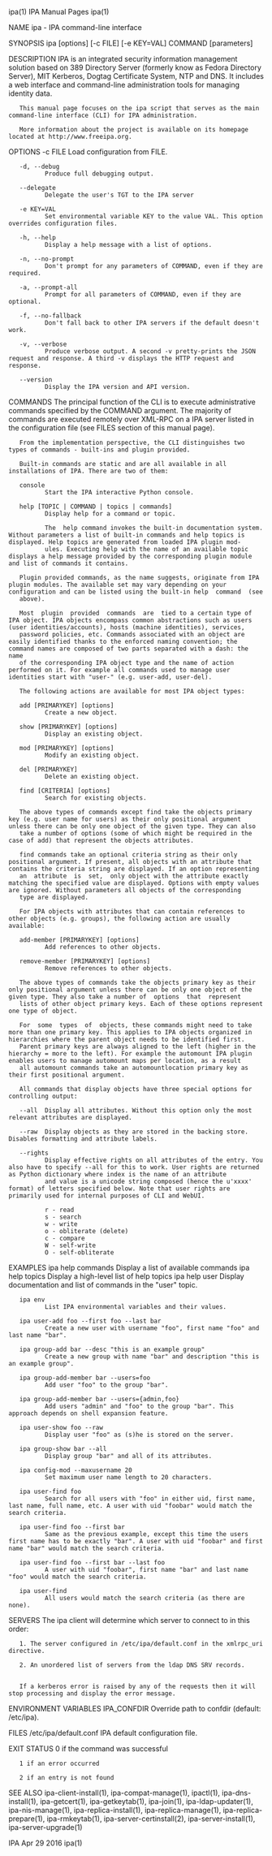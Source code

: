 ipa(1)                                                                                         IPA Manual Pages                                                                                        ipa(1)



NAME
       ipa - IPA command-line interface

SYNOPSIS
       ipa [options] [-c FILE] [-e KEY=VAL] COMMAND [parameters]

DESCRIPTION
       IPA  is  an  integrated  security  information  management solution based on 389 Directory Server (formerly know as Fedora Directory Server), MIT Kerberos, Dogtag Certificate System, NTP and DNS. It
       includes a web interface and command-line administration tools for managing identity data.

       This manual page focuses on the ipa script that serves as the main command-line interface (CLI) for IPA administration.

       More information about the project is available on its homepage located at http://www.freeipa.org.

OPTIONS
       -c FILE
              Load configuration from FILE.

       -d, --debug
              Produce full debugging output.

       --delegate
              Delegate the user's TGT to the IPA server

       -e KEY=VAL
              Set environmental variable KEY to the value VAL. This option overrides configuration files.

       -h, --help
              Display a help message with a list of options.

       -n, --no-prompt
              Don't prompt for any parameters of COMMAND, even if they are required.

       -a, --prompt-all
              Prompt for all parameters of COMMAND, even if they are optional.

       -f, --no-fallback
              Don't fall back to other IPA servers if the default doesn't work.

       -v, --verbose
              Produce verbose output. A second -v pretty-prints the JSON request and response. A third -v displays the HTTP request and response.

       --version
              Display the IPA version and API version.

COMMANDS
       The principal function of the CLI is to execute administrative commands specified by the COMMAND argument. The majority of commands are executed remotely over XML-RPC on a IPA server listed  in  the
       configuration file (see FILES section of this manual page).

       From the implementation perspective, the CLI distinguishes two types of commands - built-ins and plugin provided.

       Built-in commands are static and are all available in all installations of IPA. There are two of them:

       console
              Start the IPA interactive Python console.

       help [TOPIC | COMMAND | topics | commands]
              Display help for a command or topic.

              The  help command invokes the built-in documentation system. Without parameters a list of built-in commands and help topics is displayed. Help topics are generated from loaded IPA plugin mod‐
              ules. Executing help with the name of an available topic displays a help message provided by the corresponding plugin module and list of commands it contains.

       Plugin provided commands, as the name suggests, originate from IPA plugin modules. The available set may vary depending on your configuration and can be listed using the built-in help  command  (see
       above).

       Most  plugin  provided  commands  are  tied to a certain type of IPA object. IPA objects encompass common abstractions such as users (user identities/accounts), hosts (machine identities), services,
       password policies, etc. Commands associated with an object are easily identified thanks to the enforced naming convention; the command names are composed of two parts separated with a dash: the name
       of the corresponding IPA object type and the name of action performed on it. For example all commands used to manage user identities start with "user-" (e.g. user-add, user-del).

       The following actions are available for most IPA object types:

       add [PRIMARYKEY] [options]
              Create a new object.

       show [PRIMARYKEY] [options]
              Display an existing object.

       mod [PRIMARYKEY] [options]
              Modify an existing object.

       del [PRIMARYKEY]
              Delete an existing object.

       find [CRITERIA] [options]
              Search for existing objects.

       The above types of commands except find take the objects primary key (e.g. user name for users) as their only positional argument unless there can be only one object of the given type. They can also
       take a number of options (some of which might be required in the case of add) that represent the objects attributes.

       find commands take an optional criteria string as their only positional argument. If present, all objects with an attribute that contains the criteria string are displayed. If an option representing
       an  attribute  is  set,  only object with the attribute exactly matching the specified value are displayed. Options with empty values are ignored. Without parameters all objects of the corresponding
       type are displayed.

       For IPA objects with attributes that can contain references to other objects (e.g. groups), the following action are usually available:

       add-member [PRIMARYKEY] [options]
              Add references to other objects.

       remove-member [PRIMARYKEY] [options]
              Remove references to other objects.

       The above types of commands take the objects primary key as their only positional argument unless there can be only one object of the given type. They also take a number of  options  that  represent
       lists of other object primary keys. Each of these options represent one type of object.

       For  some  types  of  objects, these commands might need to take more than one primary key. This applies to IPA objects organized in hierarchies where the parent object needs to be identified first.
       Parent primary keys are always aligned to the left (higher in the hierarchy = more to the left). For example the automount IPA plugin enables users to manage automount maps per location, as a result
       all automount commands take an automountlocation primary key as their first positional argument.

       All commands that display objects have three special options for controlling output:

       --all  Display all attributes. Without this option only the most relevant attributes are displayed.

       --raw  Display objects as they are stored in the backing store. Disables formatting and attribute labels.

       --rights
              Display effective rights on all attributes of the entry. You also have to specify --all for this to work. User rights are returned as Python dictionary where index is the name of an attribute
              and value is a unicode string composed (hence the u'xxxx' format) of letters specified below. Note that user rights are primarily used for internal purposes of CLI and WebUI.

              r - read
              s - search
              w - write
              o - obliterate (delete)
              c - compare
              W - self-write
              O - self-obliterate


EXAMPLES
       ipa help commands
              Display a list of available commands ipa help topics Display a high-level list of help topics ipa help user Display documentation and list of commands in the "user" topic.

       ipa env
              List IPA environmental variables and their values.

       ipa user-add foo --first foo --last bar
              Create a new user with username "foo", first name "foo" and last name "bar".

       ipa group-add bar --desc "this is an example group"
              Create a new group with name "bar" and description "this is an example group".

       ipa group-add-member bar --users=foo
              Add user "foo" to the group "bar".

       ipa group-add-member bar --users={admin,foo}
              Add users "admin" and "foo" to the group "bar". This approach depends on shell expansion feature.

       ipa user-show foo --raw
              Display user "foo" as (s)he is stored on the server.

       ipa group-show bar --all
              Display group "bar" and all of its attributes.

       ipa config-mod --maxusername 20
              Set maximum user name length to 20 characters.

       ipa user-find foo
              Search for all users with "foo" in either uid, first name, last name, full name, etc. A user with uid "foobar" would match the search criteria.

       ipa user-find foo --first bar
              Same as the previous example, except this time the users first name has to be exactly "bar". A user with uid "foobar" and first name "bar" would match the search criteria.

       ipa user-find foo --first bar --last foo
              A user with uid "foobar", first name "bar" and last name "foo" would match the search criteria.

       ipa user-find
              All users would match the search criteria (as there are none).

SERVERS
       The ipa client will determine which server to connect to in this order:


       1. The server configured in /etc/ipa/default.conf in the xmlrpc_uri directive.

       2. An unordered list of servers from the ldap DNS SRV records.


       If a kerberos error is raised by any of the requests then it will stop processing and display the error message.

ENVIRONMENT VARIABLES
       IPA_CONFDIR
              Override path to confdir (default: /etc/ipa).

FILES
       /etc/ipa/default.conf
              IPA default configuration file.

EXIT STATUS
       0 if the command was successful

       1 if an error occurred

       2 if an entry is not found

SEE ALSO
       ipa-client-install(1), ipa-compat-manage(1), ipactl(1), ipa-dns-install(1), ipa-getcert(1), ipa-getkeytab(1), ipa-join(1), ipa-ldap-updater(1), ipa-nis-manage(1), ipa-replica-install(1),
       ipa-replica-manage(1), ipa-replica-prepare(1), ipa-rmkeytab(1), ipa-server-certinstall(2), ipa-server-install(1), ipa-server-upgrade(1)




IPA                                                                                              Apr 29 2016                                                                                           ipa(1)
